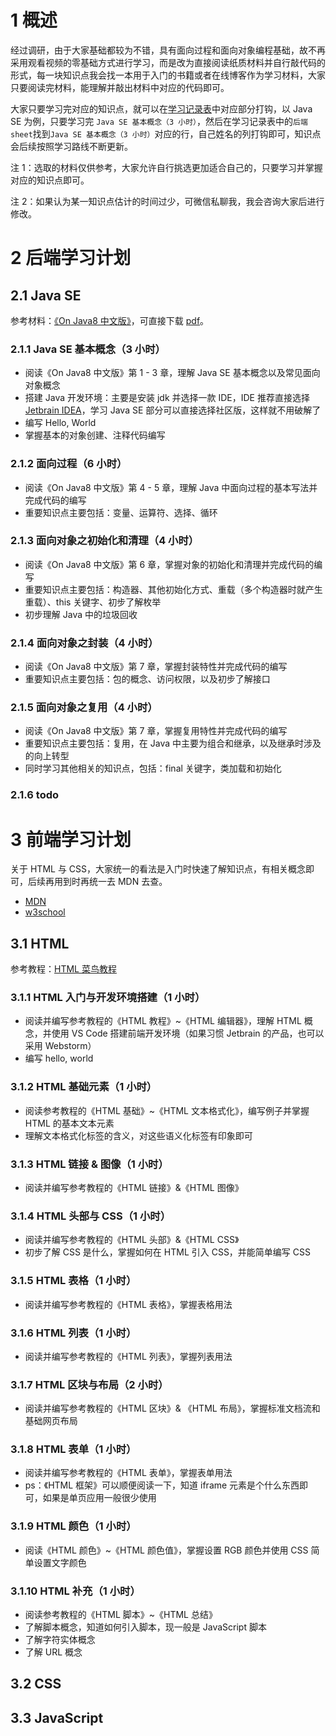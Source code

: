 # 1 概述

经过调研，由于大家基础都较为不错，具有面向过程和面向对象编程基础，故不再采用观看视频的零基础方式进行学习，而是改为直接阅读纸质材料并自行敲代码的形式，每一块知识点我会找一本用于入门的书籍或者在线博客作为学习材料，大家只要阅读完材料，能理解并敲出材料中对应的代码即可。

大家只要学习完对应的知识点，就可以在[学习记录表](https://docs.qq.com/sheet/DQWtxaVBDa3ljSEVu?tab=BB08J2?scene=68521c2a72168fc34f52b969LaLto1)中对应部分打钩，以 Java SE 为例，只要学习完 `Java SE 基本概念（3 小时）`，然后在学习记录表中的`后端 sheet`找到`Java SE 基本概念（3 小时）`对应的行，自己姓名的列打钩即可，知识点会后续按照学习路线不断更新。

注 1：选取的材料仅供参考，大家允许自行挑选更加适合自己的，只要学习并掌握对应的知识点即可。

注 2：如果认为某一知识点估计的时间过少，可微信私聊我，我会咨询大家后进行修改。

# 2 后端学习计划

## 2.1 Java SE

参考材料：[《On Java8 中文版》](https://zyb0408.github.io/gitbooks/onjava8/)，可直接下载 [pdf](https://github.com/Knn120/OnJava8-PDF)。

### 2.1.1 Java SE 基本概念（3 小时）

- 阅读《On Java8 中文版》第 1 - 3 章，理解 Java SE 基本概念以及常见面向对象概念
- 搭建 Java 开发环境：主要是安装 jdk 并选择一款 IDE，IDE 推荐直接选择 [Jetbrain IDEA](https://www.jetbrains.com/zh-cn/idea/download/#section=windows)，学习 Java SE 部分可以直接选择社区版，这样就不用破解了
- 编写 Hello, World
- 掌握基本的对象创建、注释代码编写

### 2.1.2 面向过程（6 小时）

- 阅读《On Java8 中文版》第 4 - 5 章，理解 Java 中面向过程的基本写法并完成代码的编写
- 重要知识点主要包括：变量、运算符、选择、循环

### 2.1.3 面向对象之初始化和清理（4 小时）

- 阅读《On Java8 中文版》第 6 章，掌握对象的初始化和清理并完成代码的编写
- 重要知识点主要包括：构造器、其他初始化方式、重载（多个构造器时就产生重载）、this 关键字、初步了解枚举
- 初步理解 Java 中的垃圾回收

### 2.1.4 面向对象之封装（4 小时）

- 阅读《On Java8 中文版》第 7 章，掌握封装特性并完成代码的编写
- 重要知识点主要包括：包的概念、访问权限，以及初步了解接口

### 2.1.5 面向对象之复用（4 小时）

- 阅读《On Java8 中文版》第 7 章，掌握复用特性并完成代码的编写
- 重要知识点主要包括：复用，在 Java 中主要为组合和继承，以及继承时涉及的向上转型
- 同时学习其他相关的知识点，包括：final 关键字，类加载和初始化

### 2.1.6 todo

# 3 前端学习计划

关于 HTML 与 CSS，大家统一的看法是入门时快速了解知识点，有相关概念即可，后续再用到时再统一去 MDN 去查。

- [MDN](https://developer.mozilla.org/zh-CN/)
- [w3school](https://www.w3school.com.cn/)

## 3.1 HTML

参考教程：[HTML 菜鸟教程](https://www.runoob.com/html/html-tutorial.html)

### 3.1.1 HTML 入门与开发环境搭建（1 小时）

- 阅读并编写参考教程的《HTML 教程》~《HTML 编辑器》，理解 HTML 概念，并使用 VS Code 搭建前端开发环境（如果习惯 Jetbrain 的产品，也可以采用 Webstorm）
- 编写 hello, world

### 3.1.2 HTML 基础元素（1 小时）

- 阅读参考教程的《HTML 基础》~《HTML 文本格式化》，编写例子并掌握 HTML 的基本文本元素
- 理解文本格式化标签的含义，对这些语义化标签有印象即可

### 3.1.3 HTML 链接 & 图像（1 小时）

- 阅读并编写参考教程的《HTML 链接》&《HTML 图像》

### 3.1.4 HTML 头部与 CSS（1 小时）

- 阅读并编写参考教程的《HTML 头部》&《HTML CSS》
- 初步了解 CSS 是什么，掌握如何在 HTML 引入 CSS，并能简单编写 CSS

### 3.1.5 HTML 表格（1 小时）

- 阅读并编写参考教程的《HTML 表格》，掌握表格用法

### 3.1.6 HTML 列表（1 小时）

- 阅读并编写参考教程的《HTML 列表》，掌握列表用法

### 3.1.7 HTML 区块与布局（2 小时）

- 阅读并编写参考教程的《HTML 区块》& 《HTML 布局》，掌握标准文档流和基础网页布局

### 3.1.8 HTML 表单（1 小时）

- 阅读并编写参考教程的《HTML 表单》，掌握表单用法
- ps：《HTML 框架》可以顺便阅读一下，知道 iframe 元素是个什么东西即可，如果是单页应用一般很少使用

### 3.1.9 HTML 颜色（1 小时）

- 阅读《HTML 颜色》~《HTML 颜色值》，掌握设置 RGB 颜色并使用 CSS 简单设置文字颜色

### 3.1.10 HTML 补充（1 小时）

- 阅读参考教程的《HTML 脚本》~《HTML 总结》
- 了解脚本概念，知道如何引入脚本，现一般是 JavaScript 脚本
- 了解字符实体概念
- 了解 URL 概念

## 3.2 CSS

## 3.3 JavaScript
